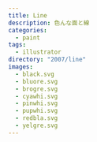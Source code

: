 ```yaml
---
title: Line
description: 色んな面と線
categories:
  - paint
tags:
  - illustrator
directory: "2007/line"
images:
  - black.svg
  - bluore.svg
  - brogre.svg
  - cyawhi.svg
  - pinwhi.svg
  - pupwhi.svg
  - redbla.svg
  - yelgre.svg
---
```

